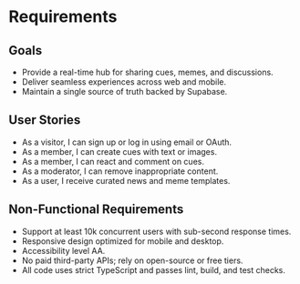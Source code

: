 # Requirements

## Goals
- Provide a real-time hub for sharing cues, memes, and discussions.
- Deliver seamless experiences across web and mobile.
- Maintain a single source of truth backed by Supabase.

## User Stories
- As a visitor, I can sign up or log in using email or OAuth.
- As a member, I can create cues with text or images.
- As a member, I can react and comment on cues.
- As a moderator, I can remove inappropriate content.
- As a user, I receive curated news and meme templates.

## Non-Functional Requirements
- Support at least 10k concurrent users with sub-second response times.
- Responsive design optimized for mobile and desktop.
- Accessibility level AA.
- No paid third-party APIs; rely on open-source or free tiers.
- All code uses strict TypeScript and passes lint, build, and test checks.
